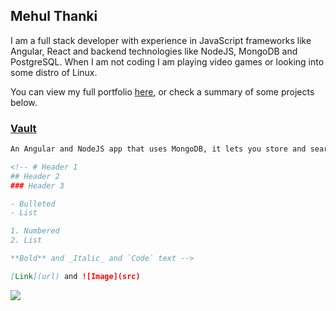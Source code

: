 ## Mehul Thanki

I am a full stack developer with experience in JavaScript frameworks like Angular, React and backend technologies like NodeJS, MongoDB and PostgreSQL. When I am not coding I am playing video games or looking into some distro of Linux.

You can view my full portfolio [here](https://github.com/mthanki), or check a summary of some projects below.

<!-- You can use the [editor on GitHub](https://github.com/mthanki/mehulthanki/edit/main/README.md) to maintain and preview the content for your website in Markdown files. -->

<!-- Whenever you commit to this repository, GitHub Pages will run [Jekyll](https://jekyllrb.com/) to rebuild the pages in your site, from the content in your Markdown files. -->

### [Vault](https://vault-angular-ad413.web.app/login)


```markdown
An Angular and NodeJS app that uses MongoDB, it lets you store and search for your code thorugh tags.

<!-- # Header 1
## Header 2
### Header 3

- Bulleted
- List

1. Numbered
2. List

**Bold** and _Italic_ and `Code` text -->

[Link](url) and ![Image](src)
```
![](https://imgur.com/YrGwcJh.png)

<!-- For more details see [GitHub Flavored Markdown](https://guides.github.com/features/mastering-markdown/).

### Jekyll Themes

Your Pages site will use the layout and styles from the Jekyll theme you have selected in your [repository settings](https://github.com/mthanki/mehulthanki/settings/pages). The name of this theme is saved in the Jekyll `_config.yml` configuration file.

### Support or Contact

Having trouble with Pages? Check out our [documentation](https://docs.github.com/categories/github-pages-basics/) or [contact support](https://support.github.com/contact) and we’ll help you sort it out. -->
